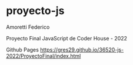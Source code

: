 # proyecto-js

Amoretti Federico

Proyecto Final JavaScript de Coder House - 2022

Github Pages
https://gres29.github.io/36520-js-2022/ProyectoFinal/index.html
